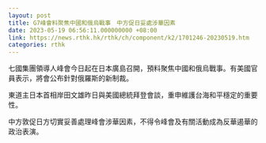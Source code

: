 ```yaml
---
layout: post
title: G7峰會料聚焦中國和俄烏戰事　中方促日妥處涉華因素
date: 2023-05-19 06:56:11.000000000 +08:00
link: https://news.rthk.hk/rthk/ch/component/k2/1701246-20230519.htm
categories: rthk
---
```


七國集團領導人峰會今日起在日本廣島召開，預料聚焦中國和俄烏戰事。有美國官員表示，將會公布針對俄羅斯的新制裁。

東道主日本首相岸田文雄昨日與美國總統拜登會談，重申維護台海和平穩定的重要性。

中方敦促日方切實妥善處理峰會涉華因素，不得令峰會及有關活動成為反華遏華的政治表演。
